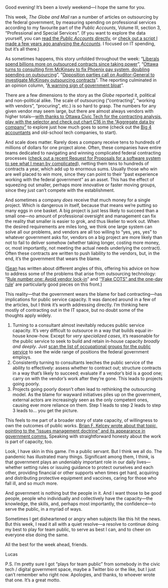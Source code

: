 Good evening! It’s been a lovely weekend—I hope the same for you.

This week, _The Globe and Mail_ ran a number of articles on outsourcing by the federal government, by measuring spending on professional services according to my favourite part of the _Public Accounts_, Volume III, section 3, “Professional and Special Services”. (If you want to explore the data yourself, you can [read the _Public Accounts_ directly](https://www.tpsgc-pwgsc.gc.ca/recgen/cpc-pac/2021/vol3/ds3/index-eng.html), or [check out a script I made a few years ago analysing the _Accounts_](https://github.com/lchski/public-accounts-analysis). I focused on IT spending, but it’s all there.)

As sometimes happens, this story unfolded throughout the week: “[Liberals spend billions more on outsourced contracts since taking power](https://www.theglobeandmail.com/politics/article-liberals-spend-billions-more-on-outsourced-contracts-since-taking/)”, “[Ottawa turns to consulting firm McKinsey to fix Phoenix pay system, doubling spending on outsourcing](https://www.theglobeandmail.com/politics/article-ottawa-turns-to-mckinsey-to-fix-phoenix-doubling-spending/)”, “[Opposition parties call on Auditor-General to investigate McKinsey outsourcing contracts](https://www.theglobeandmail.com/politics/article-opposition-parties-call-on-auditor-general-to-investigate-mckinsey/)”. The reporting culminated in an opinion column, “[A warning sign of government bloat](https://www.theglobeandmail.com/politics/article-a-warning-sign-of-government-bloat/)”.

There are a few dimensions to the story as the _Globe_ reported it, political and non-political alike. The scale of outsourcing (“contracting”, “working with vendors”, “procuring”, etc.) is so hard to grasp. The numbers for any given vendor may seem large, but there are almost always vendors with higher totals—[with thanks to Ottawa Civic Tech for the contracting analysis, play with the selector and check out chart C16 in the “Aggregate data by company”](https://goc-spending.github.io/analysis/2019/#aggregate-data-by-company) to explore just how much goes to some (check out the [Big 4 accountants](https://en.wikipedia.org/wiki/Big_Four_accounting_firms) and old-school tech companies, to start).

And scale does matter. Rarely does a company receive tens to hundreds of millions of dollars for one project alone. Often, these companies have entire teams dedicated to navigating and winning complicated federal contracting processes ([check out a recent Request for Proposals for a software system to see what I mean by complicated](https://buyandsell.gc.ca/cds/public/2022/01/18/89ecfb3b53b0b7ff74fd8a886b99238c/ABES.PROD.PW__XL.B168.E40459.ATTA1.PDF)), netting them tens to hundreds of contracts a year, which add up to enormous sums. Usually those who win are well placed to win more, since they can point to their “past experience working with the federal government” as an asset. This has the effect of squeezing out smaller, perhaps more innovative or faster moving groups, since they just can’t compete with the establishment.

And sometimes a company _does_ receive that much money for a single project. Which is dangerous in itself, because that means we’re putting so many eggs in one basket. A big project is just less likely to succeed than a small one—no amount of professional oversight and management can fix the reality that smaller is easier to grok, and thus likelier to work out. When the desired requirements are miles long, we think one large system can solve all our problems, and vendors are all too willing to “yes, yes, yes” to whatever government asks for, vendors on a big project are more likely than not to fail to deliver somehow (whether taking longer, costing more money, or, most importantly, not meeting the actual needs underlying the contract). Often these contracts are written to push liability to the vendors, but, in the end, it’s the government that wears the blame.

([Sean](https://twitter.com/sboots) has written about different angles of this, offering his advice on how to address some of the problems that arise from outsourcing technology: “[Rule number one: Avoid vendor lock-in](https://sboots.ca/2021/05/12/rule-number-one-avoid-vendor-lock-in/)” and ‘[“Fake COTS” and the one-day rule](https://sboots.ca/2020/09/16/fake-cots-and-the-one-day-rule/)’ are particularly good pieces on this front.)

This reality—that the government wears the blame for bad contracting—has implications for public service capacity. It was danced around in a few of the articles, but I think it’s worth addressing directly. I’m thinking here mostly of contracting out in the IT space, but no doubt some of the thoughts apply widely.

1. Turning to a consultant almost inevitably reduces public service capacity. It’s very difficult to outsource in a way that builds equal in-house know-how. Except for _very specialized cases_, it’s reasonable for the public service to seek to build and retain in-house capacity _broadly and deeply_. Just [scan the list of occupational groups for the public service](https://www.canada.ca/en/treasury-board-secretariat/services/collective-agreements/occupational-groups.html) to see the wide range of positions the federal government employs.
2. Consistently turning to consultants leeches the public service of the ability to effectively: assess whether to contract out; structure contracts in a way that’s likely to succeed; evaluate if a vendor’s bid is a good one; carry on with the vendor’s work after they’re gone. This leads to projects going poorly.
3. Projects going poorly doesn’t often lead to rethinking the outsourcing model. As the blame for wayward initiatives piles up on the government, external actors are increasingly seen as the only competent ones, causing ever more reliance on them. Step 1 leads to step 2 leads to step 3 leads to… you get the picture.

This feels to me part of a broader story of state capacity, of willingness to own the outcomes of public works. [Brian F. Kelcey wrote about that topic, pointing to the “issues management doctrine” and its appearance in government comms.](https://twitter.com/stateofthecity/status/1484962522956320770) Speaking with straightforward honesty about the work is part of capacity, too.

Look, I have skin in this game. I’m a public servant. But I think we all do. The pandemic has illustrated many things. Significant among them, I think, is that government plays an undeniably important role in our daily lives—whether setting rules or issuing guidance to protect ourselves and each other, providing financial or other supports when times get hard, acquiring and distributing protective equipment and vaccines, caring for those who fall ill, and so much more.

And government is nothing but the people in it. And I want those to be good people, people who individually and collectively have the capacity—the knowledge, the skills, and, perhaps most importantly, the confidence—to serve the public, in a myriad of ways.

Sometimes I get disheartened or angry when subjects like this hit the news. But this week, I read it all with a quiet resolve—a resolve to continue doing my best to play for team public, to serve as best I can, and to cheer on everyone else doing the same.

All the best for the week ahead, friends.

Lucas

P.S. I’m pretty sure I got “plays for team public” from somebody in the civic tech / digital government space, maybe a Twitter bio or the like, but I just can’t remember who right now. Apologies, and thanks, to whoever wrote that one. It’s a great motto.